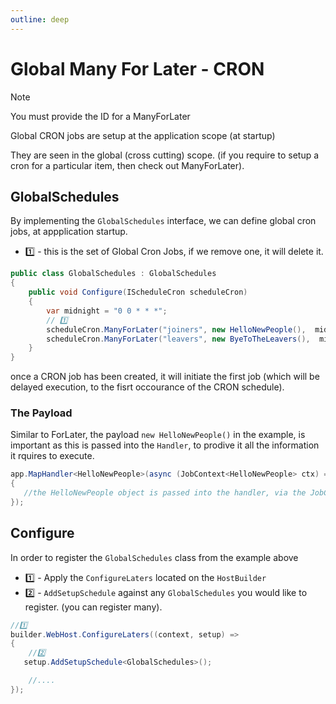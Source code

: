 ```yaml
---
outline: deep
---
```


# Global Many For Later - CRON

> [!NOTE]
> You must provide the ID for a ManyForLater

Global CRON jobs are setup at the application scope (at startup)

They are seen in the global (cross cutting) scope. (if you require to setup a cron for a particular item, then check out ManyForLater).

## GlobalSchedules

By implementing the `GlobalSchedules` interface, we can define global cron jobs, at appplication startup.

- 1️⃣ - this is the set of Global Cron Jobs, if we remove one, it will delete it.

```csharp
public class GlobalSchedules : GlobalSchedules
{
    public void Configure(IScheduleCron scheduleCron)
    {
        var midnight = "0 0 * * *";
        // 1️⃣
        scheduleCron.ManyForLater("joiners", new HelloNewPeople(),  midnight); 
        scheduleCron.ManyForLater("leavers", new ByeToTheLeavers(),  midnight);
    }
}
```

once a CRON job has been created, it will initiate the first job (which will be delayed execution, to the fisrt occourance of the CRON schedule).

### The Payload

Similar to ForLater, the payload `new HelloNewPeople()` in the example, is important as this is passed into the `Handler`, to prodive it all the information it rquires to execute.

```csharp
app.MapHandler<HelloNewPeople>(async (JobContext<HelloNewPeople> ctx) =>
{
   //the HelloNewPeople object is passed into the handler, via the JobContext.
});
```

## Configure

In order to register the `GlobalSchedules` class from the example above

- 1️⃣ - Apply the `ConfigureLaters` located on the `HostBuilder`
- 2️⃣ - `AddSetupSchedule` against any `GlobalSchedules` you would like to register. (you can register many).

```csharp
//1️⃣
builder.WebHost.ConfigureLaters((context, setup) =>
{
    //2️⃣
   setup.AddSetupSchedule<GlobalSchedules>();

    //....
});
```


